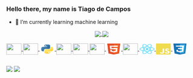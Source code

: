 ### Hello there, my name is Tiago de Campos

- 🌱 I’m currently learning machine learning
<div align="center">
  <a href="https://github.com/tiagocampo">
    <img height="180em" align="center" src="https://github-readme-stats.vercel.app/api?username=tiagocampo&count_private=true&show_icons=true&theme=dracula" />
    <img height="180em" align="center" src="https://github-readme-stats.vercel.app/api/top-langs/?username=tiagocampo&layout=compact&theme=dracula" />
</div>

<div style="display: inline_block"><br>
  <img align="center"  height="30" width="40" src="https://cdn.jsdelivr.net/gh/devicons/devicon/icons/linux/linux-original.svg" />
  <img align="center"  height="30" width="40" src="https://cdn.jsdelivr.net/gh/devicons/devicon/icons/raspberrypi/raspberrypi-original.svg" />
  <img align="center"  height="30" width="40" src="https://raw.githubusercontent.com/devicons/devicon/master/icons/python/python-original.svg">
  <img align="center"  height="30" width="40" src="https://cdn.jsdelivr.net/gh/devicons/devicon/icons/numpy/numpy-original.svg" />
  <img align="center"  height="30" width="40" src="https://cdn.jsdelivr.net/gh/devicons/devicon/icons/pandas/pandas-original-wordmark.svg" />
  <img align="center"  height="30" width="40" src="https://cdn.jsdelivr.net/gh/devicons/devicon/icons/docker/docker-plain-wordmark.svg" />
  <img align="center"  height="30" width="40" src="https://raw.githubusercontent.com/devicons/devicon/master/icons/html5/html5-original.svg">
  <img align="center"  height="30" width="40" src="https://cdn.jsdelivr.net/gh/devicons/devicon/icons/gatsby/gatsby-plain.svg" />
  <img align="center"  height="30" width="40" src="https://raw.githubusercontent.com/devicons/devicon/master/icons/react/react-original.svg">
  <img align="center"  height="30" width="40" src="https://raw.githubusercontent.com/devicons/devicon/master/icons/javascript/javascript-plain.svg">
  <img align="center"  height="30" width="40" src="https://raw.githubusercontent.com/devicons/devicon/master/icons/css3/css3-original.svg">
</div>
  
  ##
 
<div> 
  <a href = "mailto:tiagocampo@gmail.com"><img src="https://img.shields.io/badge/-Gmail-%23333?style=for-the-badge&logo=gmail&logoColor=white" target="_blank"></a>
  <a href="https://www.linkedin.com/in/tiago-de-campos-a77827a5/" target="_blank"><img src="https://img.shields.io/badge/-LinkedIn-%230077B5?style=for-the-badge&logo=linkedin&logoColor=white" target="_blank"></a> 
  
</div>
  
<!--
**tiagocampo/tiagocampo** is a ✨ _special_ ✨ repository because its `README.md` (this file) appears on your GitHub profile.

Here are some ideas to get you started:

- 🔭 I’m currently working on ...
- 🌱 I’m currently learning ...
- 👯 I’m looking to collaborate on ...
- 🤔 I’m looking for help with ...
- 💬 Ask me about ...
- 📫 How to reach me: ...
- 😄 Pronouns: ...
- ⚡ Fun fact: ...
-->
